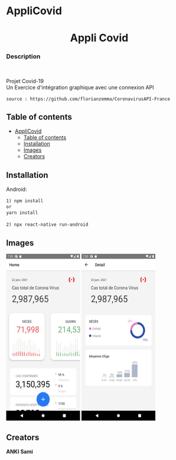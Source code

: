 # AppliCovid



  <h1 align="center">Appli Covid</h1>

  <p align="center">
    <h3>Description</h3>
    <br>
    <p>
    Projet Covid-19<br>
    Un Exercice d'intégration graphique avec une connexion API

    source : https://github.com/florianzemma/CoronavirusAPI-France    
  </p>
</p>


## Table of contents


- [AppliCovid](#applicovid)
  - [Table of contents](#table-of-contents)
  - [Installation](#installation)
  - [Images](#images)
  - [Creators](#creators)


## Installation

Android:

```
1) npm install 
or
yarn install

2) npx react-native run-android
```


## Images

 <img src="https://github.com/ankisami/DemoCovid/blob/main/src/assets/Screenshot_1611296740.png" alt="Logo" width=200 height=450>
 <img src="https://github.com/ankisami/DemoCovid/blob/main/src/assets/Screenshot_1611296746.png" alt="Logo" width=200 height=450>





 
 
## Creators

**ANKI Sami** <br>







